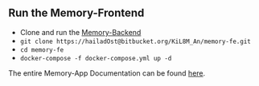 ## Run the Memory-Frontend
* Clone and run the [Memory-Backend](https://bitbucket.org/KiL8M_An/memory-be/src/main/README.md)
* `git clone https://hailadOst@bitbucket.org/KiL8M_An/memory-fe.git`
* `cd memory-fe`
* `docker-compose -f docker-compose.yml up -d`

The entire Memory-App Documentation can be found [here](https://bitbucket.org/KiL8M_An/memory-fe/wiki/Home.md).

